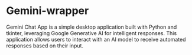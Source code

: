 # Gemini-wrapper
Gemini Chat App is a simple desktop application built with Python and tkinter, leveraging Google Generative AI for intelligent responses. This application allows users to interact with an AI model to receive automated responses based on their input.
